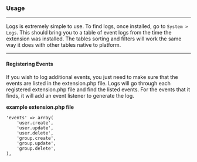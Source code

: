 ### Usage

----------

Logs is extremely simple to use.  To find logs, once installed, go to `System > Logs`. This should bring you to a table of event logs from the time the extension was installed.  The tables sorting and filters will work the same way it does with other tables native to platform.

----------

#### Registering Events

If you wish to log additional events, you just need to make sure that the events are listed in the extension.php file.  Logs will go through each registered extension.php file and find the listed events.  For the events that it finds, it will add an event listener to generate the log.

**example extension.php file**

	'events' => array(
		'user.create',
		'user.update',
		'user.delete',
		'group.create',
		'group.update',
		'group.delete',
	),